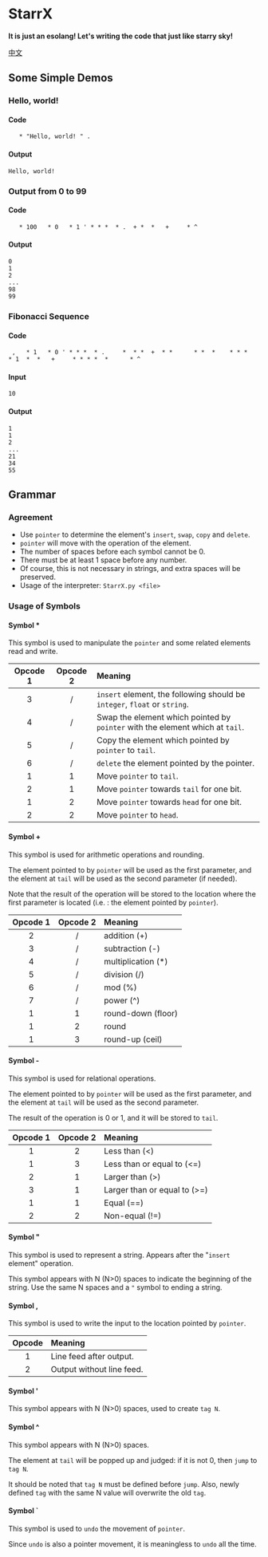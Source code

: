 # StarrX #

**It is just an esolang! Let's writing the code that just like starry sky!**

[中文](./README_CN.md)

## Some Simple Demos ##

### Hello, world! ###

#### Code ####

```
   * "Hello, world! " .
```

#### Output ###

```
Hello, world!
```

### Output from 0 to 99 ###

#### Code ####

```
   * 100   * 0   * 1 ' * * *  * .  + *  *   +     * ^
```

#### Output ####

```
0
1
2
...
98
99
```

### Fibonacci Sequence ###

#### Code ####

```
 ,   * 1   * 0 ' * * *  * .     *  * *  +  * *      * *  *    * * *   * 1  *  *   +     * * * *  *      * ^
```

#### Input ####

```
10
```

#### Output ####

```
1
1
2
...
21
34
55
```

## Grammar ##

### Agreement ###

* Use `pointer` to determine the element's `insert`, `swap`, `copy` and `delete`.
* `pointer` will move with the operation of the element.
* The number of spaces before each symbol cannot be 0.
* There must be at least 1 space before any number.
* Of course, this is not necessary in strings, and extra spaces will be preserved.
* Usage of the interpreter: `StarrX.py <file>`

### Usage of Symbols ###

#### Symbol **\*** ####

This symbol is used to manipulate the `pointer` and some related elements read and write.

|Opcode 1|Opcode 2|Meaning|
|:-:|:-:|:--|
|3|/|`insert` element, the following should be `integer`, `float` or `string`.|
|4|/|Swap the element which pointed by `pointer` with the element which at `tail`.|
|5|/|Copy the element which pointed by `pointer` to `tail`.|
|6|/|`delete` the element pointed by the pointer.|
|1|1|Move `pointer` to `tail`.|
|2|1|Move `pointer` towards `tail` for one bit.|
|1|2|Move `pointer` towards `head` for one bit.|
|2|2|Move `pointer` to `head`.|

#### Symbol **+** ####

This symbol is used for arithmetic operations and rounding.

The element pointed to by `pointer` will be used as the first parameter, and the element at `tail` will be used as the second parameter (if needed).

Note that the result of the operation will be stored to the location where the first parameter is located (i.e. : the element pointed by `pointer`).

|Opcode 1|Opcode 2|Meaning|
|:-:|:-:|:--|
|2|/|addition (+)|
|3|/|subtraction (-)|
|4|/|multiplication (\*)|
|5|/|division (/)|
|6|/|mod (%)|
|7|/|power (^)|
|1|1|round-down (floor)|
|1|2|round|
|1|3|round-up (ceil)|

#### Symbol **-** ####

This symbol is used for relational operations.

The element pointed to by `pointer` will be used as the first parameter, and the element at `tail` will be used as the second parameter.

The result of the operation is 0 or 1, and it will be stored to `tail`.

|Opcode 1|Opcode 2|Meaning|
|:-:|:-:|:--|
|1|2|Less than (<)|
|1|3|Less than or equal to (<=)|
|2|1|Larger than (>)|
|3|1|Larger than or equal to (>=)|
|1|1|Equal (==)|
|2|2|Non-equal (!=)|

#### Symbol **"** ####

This symbol is used to represent a string. Appears after the "`insert` element" operation.

This symbol appears with N (N>0) spaces to indicate the beginning of the string. Use the same N spaces and a `"` symbol to ending a string.

#### Symbol **,** ####

This symbol is used to write the input to the location pointed by `pointer`.

|Opcode|Meaning|
|:-:|:--|
|1|Line feed after output.|
|2|Output without line feed.|

#### Symbol **'** ####

This symbol appears with N (N>0) spaces, used to create `tag N`.

#### Symbol **^** ####

This symbol appears with N (N>0) spaces.

The element at `tail` will be popped up and judged: if it is not 0, then `jump` to `tag N`.

It should be noted that `tag N` must be defined before `jump`. Also, newly defined `tag` with the same N value will overwrite the old `tag`.

#### Symbol **\`** ####

This symbol is used to `undo` the movement of  `pointer`.

Since `undo` is also a pointer movement, it is meaningless to `undo` all the time.

